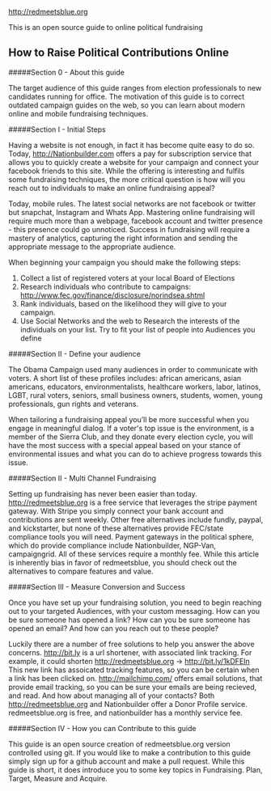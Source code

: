http://redmeetsblue.org

This is an open source guide to online political fundraising

How to Raise Political Contributions Online
---
#####Section 0  - About this guide

The target audience of this guide ranges from election professionals to new candidates running for office. The motivation of this guide is to correct outdated campaign guides on the web, so you can learn about modern online and mobile fundraising techniques. 

#####Section I - Initial Steps

Having a website is not enough, in fact it has become quite easy to do so. Today, http://Nationbuilder.com offers a pay for subscription service that allows you to quickly create a website for your campaign and connect your facebook friends to this site. While the offering is interesting and fulfils some fundraising techniques, the more critical question is how will you reach out to individuals to make an online fundraising appeal?

Today, mobile rules. The latest social networks are not facebook or twitter but snapchat, Instagram and Whats App. Mastering online fundraising will require much more than a webpage, facebook account and twitter presence - this presence could go unnoticed. Success in fundraising will require a mastery of analytics, capturing the right information and sending the appropriate message to the appropriate audience.

When beginning your campaign you should make the following steps:

1. Collect a list of registered voters at your local Board of Elections
2. Research individuals who contribute to campaigns: http://www.fec.gov/finance/disclosure/norindsea.shtml
3. Rank individuals, based on the likelihood they will give to your campaign.
4. Use Social Networks and the web to Research the interests of the individuals on your list. Try to fit your list of people into Audiences you define

#####Section II - Define your audience

The Obama Campaign used many audiences in order to communicate with voters. A short list of these profiles includes: african americans, asian americans, educators, environmentalists, healthcare workers, labor, latinos, LGBT, rural voters, seniors, small business owners, students, women, young professionals, gun rights and veterans.

When tailoring a fundraising appeal you’ll be more successful when you engage in meaningful dialog. If a voter's top issue is the environment, is a member of the Sierra Club, and they donate every election cycle, you will have the most success with a special appeal based on your stance of environmental issues and what you can do to achieve progress towards this issue. 

#####Section II - Multi Channel Fundraising

Setting up fundraising has never been easier than today. http://redmeetsblue.org is a free service that leverages the stripe payment gateway. With Stripe you simply connect your bank account and contributions are sent weekly. Other free alternatives include fundly, paypal, and kickstarter, but none of these alternatives provide FEC/state compliance tools you will need. Payment gateways in the political sphere, which do provide compliance include Nationbuilder, NGP-Van, campaigngrid. All of these services require a monthly fee. While this article is inherently bias in favor of redmeetsblue, you should check out the alternatives to compare features and value. 

#####Section III - Measure Conversion and Success

Once you have set up your fundraising solution, you need to begin reaching out to your targeted Audiences, with your custom messaging. How can you be sure someone has opened a link? How can you be sure someone has opened an email? And how can you reach out to these people?

Luckily there are a number of free solutions to help you answer the above concerns. http://bit.ly is a url shortener, with associated link tracking. For example, it could shorten http://redmeetsblue.org -> http://bit.ly/1kDFEIn This new link has assoicated tracking features, so you can be certain when a link has been clicked on. http://mailchimp.com/ offers email solutions, that provide email tracking, so you can be sure your emails are being recieved, and read. And how about managing all of your contacts? Both http://redmeetsblue.org and Nationbuilder offer a Donor Profile service. redmeetsblue.org is free, and nationbuilder has a monthly service fee.

#####Section IV - How you can Contribute to this guide

This guide is an open source creation of redmeetsblue.org version controlled using git. If you would like to make a contribution to this guide simply sign up for a github account and make a pull request. While this guide is short, it does introduce you to some key topics in Fundraising. Plan, Target, Measure and Acquire. 
